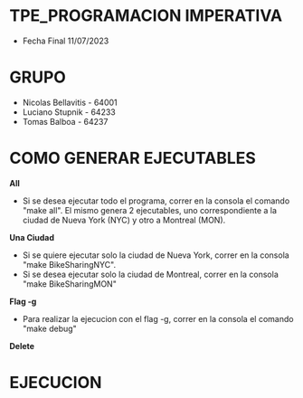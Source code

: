# TPE_PROGRAMACION IMPERATIVA 
  - Fecha Final 11/07/2023
    
# GRUPO 
  - Nicolas Bellavitis - 64001
  - Luciano Stupnik - 64233
  - Tomas Balboa - 64237
# COMO GENERAR EJECUTABLES 
**All**
- Si se desea ejecutar todo el programa, correr en la consola el comando "make all". El mismo genera 2 ejecutables, uno correspondiente a la ciudad de Nueva York (NYC) y otro a Montreal (MON).
  
**Una Ciudad**
- Si se quiere ejecutar solo la ciudad de Nueva York, correr en la consola "make BikeSharingNYC".
- Si se desea ejecutar solo la ciudad de Montreal, correr en la consola "make BikeSharingMON"

**Flag -g**
- Para realizar la ejecucion con el flag -g, correr en la consola el comando "make debug"

**Delete**

# EJECUCION
  


